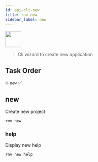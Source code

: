 ```yaml
---
id: api-cli-new
title: rnv new
sidebar_label: new
---
```


<img src="https://renative.org/img/ic_cli.png" width=50 height=50 />

> Cli wizard to create new application

## Task Order

🔥 `new` ✅

## new

Create new project

```bash
rnv new
```

### help

Display new help

```bash
rnv new help
```
